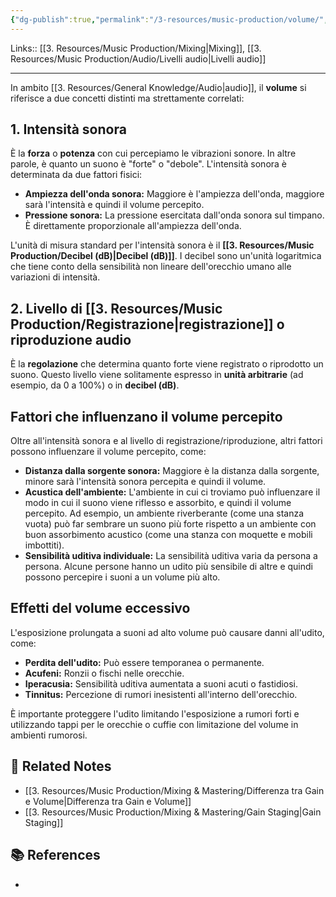 ```yaml
---
{"dg-publish":true,"permalink":"/3-resources/music-production/volume/","tags":["type/note"]}
---
```


Links:: [[3. Resources/Music Production/Mixing\|Mixing]], [[3. Resources/Music Production/Audio/Livelli audio\|Livelli audio]]

---
In ambito [[3. Resources/General Knowledge/Audio\|audio]], il **volume** si riferisce a due concetti distinti ma strettamente correlati:

## 1. Intensità sonora

È la **forza** o **potenza** con cui percepiamo le vibrazioni sonore. In altre parole, è quanto un suono è "forte" o "debole". L'intensità sonora è determinata da due fattori fisici:

- **Ampiezza dell'onda sonora:** Maggiore è l'ampiezza dell'onda, maggiore sarà l'intensità e quindi il volume percepito.
- **Pressione sonora:** La pressione esercitata dall'onda sonora sul timpano. È direttamente proporzionale all'ampiezza dell'onda.

L'unità di misura standard per l'intensità sonora è il **[[3. Resources/Music Production/Decibel (dB)\|Decibel (dB)]]**. I decibel sono un'unità logaritmica che tiene conto della sensibilità non lineare dell'orecchio umano alle variazioni di intensità.

## 2. Livello di [[3. Resources/Music Production/Registrazione\|registrazione]] o riproduzione audio

È la **regolazione** che determina quanto forte viene registrato o riprodotto un suono. Questo livello viene solitamente espresso in **unità arbitrarie** (ad esempio, da 0 a 100%) o in **decibel (dB)**.

## Fattori che influenzano il volume percepito

Oltre all'intensità sonora e al livello di registrazione/riproduzione, altri fattori possono influenzare il volume percepito, come:

- **Distanza dalla sorgente sonora:** Maggiore è la distanza dalla sorgente, minore sarà l'intensità sonora percepita e quindi il volume.
- **Acustica dell'ambiente:** L'ambiente in cui ci troviamo può influenzare il modo in cui il suono viene riflesso e assorbito, e quindi il volume percepito. Ad esempio, un ambiente riverberante (come una stanza vuota) può far sembrare un suono più forte rispetto a un ambiente con buon assorbimento acustico (come una stanza con moquette e mobili imbottiti).
- **Sensibilità uditiva individuale:** La sensibilità uditiva varia da persona a persona. Alcune persone hanno un udito più sensibile di altre e quindi possono percepire i suoni a un volume più alto.

## Effetti del volume eccessivo

L'esposizione prolungata a suoni ad alto volume può causare danni all'udito, come:

- **Perdita dell'udito:** Può essere temporanea o permanente.
- **Acufeni:** Ronzii o fischi nelle orecchie.
- **Iperacusia:** Sensibilità uditiva aumentata a suoni acuti o fastidiosi.
- **Tinnitus:** Percezione di rumori inesistenti all'interno dell'orecchio.

È importante proteggere l'udito limitando l'esposizione a rumori forti e utilizzando tappi per le orecchie o cuffie con limitazione del volume in ambienti rumorosi.



## 🔗 Related Notes

- [[3. Resources/Music Production/Mixing & Mastering/Differenza tra Gain e Volume\|Differenza tra Gain e Volume]]
- [[3. Resources/Music Production/Mixing & Mastering/Gain Staging\|Gain Staging]]

## 📚 References

- 